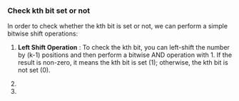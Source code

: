 ### Check kth bit set or not
In order to check whether the kth bit is set or not, we can perform a simple bitwise shift operations: <br>
1. **Left Shift Operation** : To check the kth bit, you can left-shift the number by (k-1) positions and then perform a bitwise AND operation with 1. If the result is non-zero, it means the kth bit is set (1); otherwise, the kth bit is not set (0).

2. 
3. 
